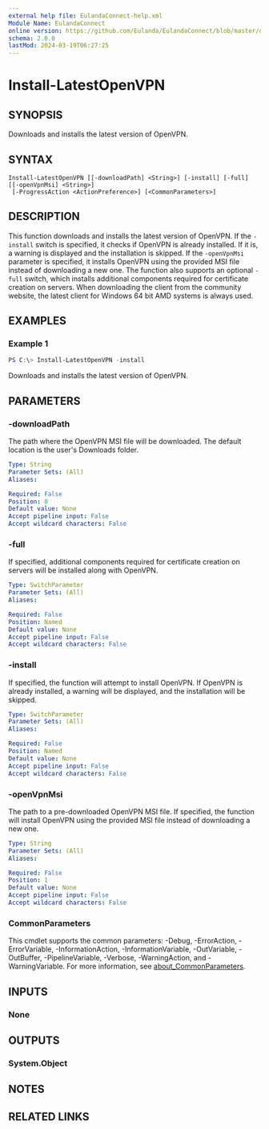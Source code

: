 ```yaml
---
external help file: EulandaConnect-help.xml
Module Name: EulandaConnect
online version: https://github.com/Eulanda/EulandaConnect/blob/master/docs/Install-LatestOpenVPN.md
schema: 2.0.0
lastMod: 2024-03-19T06:27:25
---
```


# Install-LatestOpenVPN

## SYNOPSIS
Downloads and installs the latest version of OpenVPN.

## SYNTAX

```
Install-LatestOpenVPN [[-downloadPath] <String>] [-install] [-full] [[-openVpnMsi] <String>]
 [-ProgressAction <ActionPreference>] [<CommonParameters>]
```

## DESCRIPTION
This function downloads and installs the latest version of OpenVPN. If the `-install` switch is specified, it checks if OpenVPN is already installed. If it is, a warning is displayed and the installation is skipped. If the `-openVpnMsi` parameter is specified, it installs OpenVPN using the provided MSI file instead of downloading a new one. The function also supports an optional `-full` switch, which installs additional components required for certificate creation on servers. When downloading the client from the community website, the latest client for Windows 64 bit AMD systems is always used.

## EXAMPLES

### Example 1
```powershell
PS C:\> Install-LatestOpenVPN -install
```

Downloads and installs the latest version of OpenVPN.

## PARAMETERS

### -downloadPath
The path where the OpenVPN MSI file will be downloaded. The default location is the user's Downloads folder.

```yaml
Type: String
Parameter Sets: (All)
Aliases:

Required: False
Position: 0
Default value: None
Accept pipeline input: False
Accept wildcard characters: False
```

### -full
If specified, additional components required for certificate creation on servers will be installed along with OpenVPN.

```yaml
Type: SwitchParameter
Parameter Sets: (All)
Aliases:

Required: False
Position: Named
Default value: None
Accept pipeline input: False
Accept wildcard characters: False
```

### -install
If specified, the function will attempt to install OpenVPN. If OpenVPN is already installed, a warning will be displayed, and the installation will be skipped.

```yaml
Type: SwitchParameter
Parameter Sets: (All)
Aliases:

Required: False
Position: Named
Default value: None
Accept pipeline input: False
Accept wildcard characters: False
```

### -openVpnMsi
The path to a pre-downloaded OpenVPN MSI file. If specified, the function will install OpenVPN using the provided MSI file instead of downloading a new one.

```yaml
Type: String
Parameter Sets: (All)
Aliases:

Required: False
Position: 1
Default value: None
Accept pipeline input: False
Accept wildcard characters: False
```


### CommonParameters
This cmdlet supports the common parameters: -Debug, -ErrorAction, -ErrorVariable, -InformationAction, -InformationVariable, -OutVariable, -OutBuffer, -PipelineVariable, -Verbose, -WarningAction, and -WarningVariable. For more information, see [about_CommonParameters](http://go.microsoft.com/fwlink/?LinkID=113216).

## INPUTS

### None

## OUTPUTS

### System.Object
## NOTES

## RELATED LINKS


